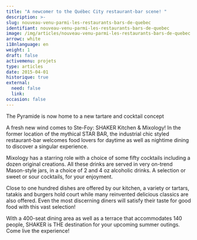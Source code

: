 ```yaml
---
title: "A newcomer to the Québec City restaurant-bar scene! "
description: >-
slug: nouveau-venu-parmi-les-restaurants-bars-de-quebec
identifiant: nouveau-venu-parmi-les-restaurants-bars-de-quebec 
image: /img/articles/nouveau-venu-parmi-les-restaurants-bars-de-quebec.jpg
arrowc: white
i18nlanguage: en
weight: 1
draft: false
activemenu: projets
type: articles
date: 2015-04-01
historique: true
external:
  need: false
  link:
occasion: false
---
```

The Pyramide is now home to a new tartare and cocktail concept  

A fresh new wind comes to Ste-Foy: SHAKER Kitchen & Mixology! In the former location of the mythical STAR BAR, the industrial chic styled restaurant-bar welcomes food lovers for daytime as well as nightime dining to discover a singular experience.   

Mixology has a starring role with a choice of some fifty cocktails including a dozen original creations. All these drinks are served in very on-trend Mason-style jars, in a choice of 2 and 4 oz alcoholic drinks. A selection or sweet or sour cocktails, for your enjoyment. 

Close to one hundred dishes are offered by our kitchen, a variety or tartars, tatakis and burgers hold court while many reinvented delicious classics are also offered. Even the most discerning diners will satisfy their taste for good food with this vast selection! 

With a 400-seat dining area as well as a terrace that accommodates 140 people, SHAKER is THE destination for your upcoming summer outings. Come live the experience!

